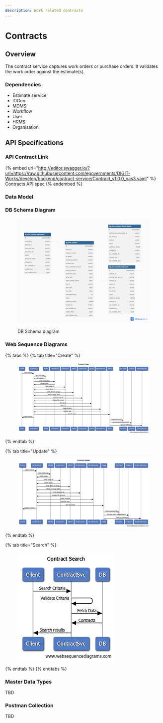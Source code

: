 ```yaml
---
description: Work related contracts
---
```


# Contracts

## Overview

The contract service captures work orders or purchase orders. It validates the work order against the estimate(s). &#x20;

### Dependencies

* Estimate service
* IDGen
* MDMS
* Workflow
* User
* HRMS
* Organisation

## API Specifications

### API Contract Link

{% embed url="http://editor.swagger.io/?url=https://raw.githubusercontent.com/egovernments/DIGIT-Works/develop/backend/contract-service/Contract_v1.0.0_oas3.yaml" %}
Contracts API spec
{% endembed %}

### Data Model&#x20;

### DB Schema Diagram

<figure><img src="https://github.com/egovernments/DIGIT-Works/blob/PFM-1050/backend/contract-service/Contract%20Service%20ER%20diagram.png?raw=true" alt=""><figcaption><p>DB Schema diagram</p></figcaption></figure>

### Web Sequence Diagrams

{% tabs %}
{% tab title="Create" %}
<figure><img src="../../../../../.gitbook/assets/Contract Create.png" alt=""><figcaption></figcaption></figure>


{% endtab %}

{% tab title="Update" %}
<figure><img src="../../../../../.gitbook/assets/Contract Update.png" alt=""><figcaption></figcaption></figure>


{% endtab %}

{% tab title="Search" %}
<figure><img src="../../../../../.gitbook/assets/Contract Search.png" alt=""><figcaption></figcaption></figure>


{% endtab %}
{% endtabs %}

### Master Data Types

TBD

### Postman Collection

TBD



